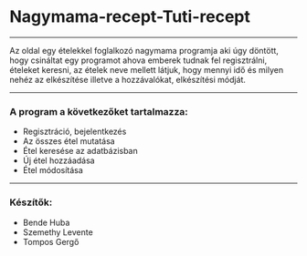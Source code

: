 # Nagymama-recept-Tuti-recept
___________
Az oldal egy ételekkel foglalkozó nagymama programja aki úgy döntött, hogy csináltat egy programot ahova emberek tudnak fel regisztrálni, ételeket keresni, az ételek neve mellett látjuk, hogy mennyi idő és milyen nehéz az elkészítése illetve a hozzávalókat, elkészítési módját.
___________
### A program a következőket tartalmazza:
- Regisztráció, bejelentkezés
- Az összes étel mutatása
- Étel keresése az adatbázisban
- Új étel hozzáadása
- Étel módosítása
___________
### Készítők:
- Bende Huba
- Szemethy Levente 
- Tompos Gergő
